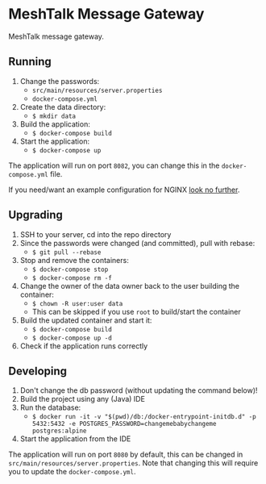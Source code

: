 # MeshTalk Message Gateway

MeshTalk message gateway.

## Running

1. Change the passwords:
    - `src/main/resources/server.properties`
    - `docker-compose.yml`
2. Create the data directory:
    - `$ mkdir data`
3. Build the application:
    - `$ docker-compose build`
4. Start the application: 
    - `$ docker-compose up`

The application will run on port `8082`, you can change this in the `docker-compose.yml` file.

If you need/want an example configuration for NGINX [look no further](nginx.site.conf).

## Upgrading

1. SSH to your server, cd into the repo directory
2. Since the passwords were changed (and committed), pull with rebase:
    - `$ git pull --rebase`
3. Stop and remove the containers:
    - `$ docker-compose stop`
    - `$ docker-compose rm -f`
4. Change the owner of the data owner back to the user building the container:
    - `$ chown -R user:user data`
    - This can be skipped if you use `root` to build/start the container
5. Build the updated container and start it:
    - `$ docker-compose build`
    - `$ docker-compose up -d`
6. Check if the application runs correctly

## Developing

1. Don't change the db password (without updating the command below)!
2. Build the project using any (Java) IDE
3. Run the database:
    - `$ docker run -it -v "$(pwd)/db:/docker-entrypoint-initdb.d" -p 5432:5432 -e POSTGRES_PASSWORD=changemebabychangeme postgres:alpine`
4. Start the application from the IDE

The application will run on port `8080` by default, this can be changed in `src/main/resources/server.properties`. Note that changing this will require you to update the `docker-compose.yml`.
 